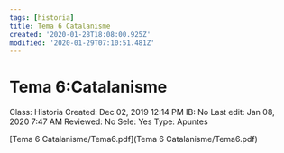 ```yaml
---
tags: [historia]
title: Tema 6 Catalanisme
created: '2020-01-28T18:08:00.925Z'
modified: '2020-01-29T07:10:51.481Z'
---
```


# Tema 6:Catalanisme

Class: Historia
Created: Dec 02, 2019 12:14 PM
IB: No
Last edit: Jan 08, 2020 7:47 AM
Reviewed: No
Sele: Yes
Type: Apuntes

[Tema 6 Catalanisme/Tema6.pdf](Tema 6 Catalanisme/Tema6.pdf)
